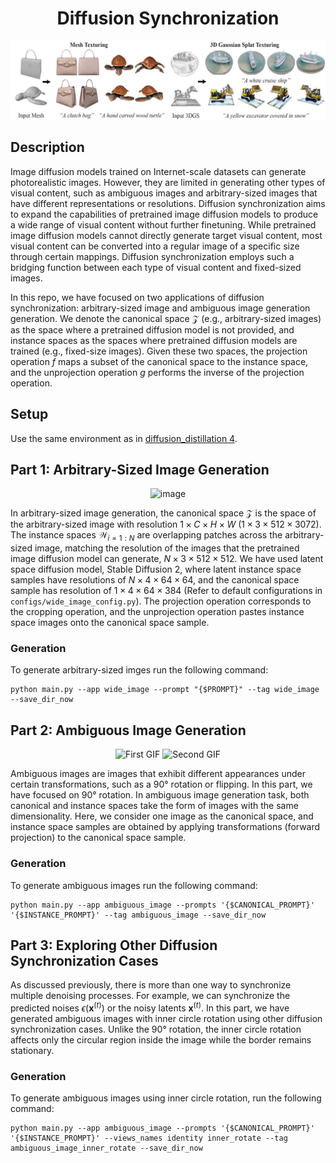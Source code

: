 <div align=center>
  <h1>
    Diffusion Synchronization
</div>

<div align=center>
  <img src="./asset/teaser.png" width="768"/>
</div>

## Description

Image diffusion models trained on Internet-scale datasets can generate photorealistic images. However, they are limited in generating other types of visual content, such as ambiguous images and arbitrary-sized images that have different representations or resolutions. Diffusion synchronization aims to expand the capabilities of pretrained image diffusion models to produce a wide range of visual content without further finetuning. While pretrained image diffusion models cannot directly generate target visual content, most visual content can be converted into a regular image of a specific size through certain mappings. Diffusion synchronization employs such a bridging function between each type of visual content and fixed-sized images.

In this repo, we have focused on two applications of diffusion synchronization: arbitrary-sized image and ambiguous image generation generation. We denote the canonical space $\mathcal{Z}$ (e.g., arbitrary-sized images) as the space where a pretrained diffusion model is not provided, and instance spaces as the spaces where pretrained diffusion models are trained (e.g., fixed-size images). Given these two spaces, the projection operation $f$ maps a subset of the canonical space to the instance space, and the unprojection operation $g$ performs the inverse of the projection operation.

## Setup

Use the same environment as in [diffusion_distillation 4](https://github.com/aminjafarzade/diffusion_distillation).

<!-- ## Task 0: Introduction

Recall the reverse step of denoising process presented in [Assignment 1](https://github.com/KAIST-Visual-AI-Group/CS492-Assignment_Diffusion-Models):

$$
\begin{align*}
    q \left( \mathbf{x}^{(t-1)} | \mathbf{x}^{(t)}, \mathbf{x}^{(0)} \right) = \mathcal{N} \left(\psi^{(t)}(\mathbf{x}^{(t)}, \mathbf{x}^{(0)}), \mathbf{I}\right), \quad \text{where} \\
    \psi^{(t)}(\mathbf{x}^{(t)}, \mathbf{x}^{(0)}) = \sqrt{\alpha_{t-1}} \mathbf{x}^{(0)} + \sqrt{\frac{1 - \alpha_{t-1}}{1 - \alpha_t}} \cdot (\mathbf{x}^{(t)} - \sqrt{\alpha_t}\mathbf{x}^{(0)}).
\end{align*}
$$

We use fully deterministic sampling for all timestep $t$.

During denoising process, to sample $\mathbf{x}^{(t-1)}$ from its unknown original clean data point $\mathbf{x}^{(0)}$, we estimate $\mathbf{x}^{(0)}$ using Tweedie's formula:

$$
\begin{align*}
    \mathbf{x}^{(0)} \simeq \phi^{(t)}(\mathbf{x}^{(t)}, \epsilon_\theta(\mathbf{x}^{(t)}))
    &= \frac{\mathbf{x}^{(t)} - \sqrt{1-\alpha_t} \epsilon_\theta(\mathbf{x}^{(t)})}{\sqrt{\alpha_{t}}},
\end{align*}
$$

Arbitrary-sized image generation uses latent-space diffusion model, [Stable Diffusion](https://arxiv.org/abs/2112.10752), and ambiguous image generation uses pixel-space diffusion model, [DeepFloyd IF](https://github.com/deep-floyd/IF). We provide `compute_noise_preds()` method for each diffusion model which corresponds to $\epsilon_\theta(\mathbf{x}^{(t)})$. Your task is to implement basic functionalities of reverse step, `compute_tweedie()` and `compute_prev_state()` in `guidance/base_model.py` which corresponds to $\phi^{(t)}(\cdot, \cdot)$ and $\psi^{(t)}(\cdot, \cdot)$.

We provide `one_step_process()` in `guidance/base_model.py`, which synchronizes $`\mathbf{x}^{(0)}`$ during the denoising process. However, there is more than one way to synchronize multiple denoising processes which we leave as an optional task. Here, we will focus on SyncTweedie's approach, which aims to synchronize the outputs of Tweedie's formula $`\mathbf{x}^{(0)}`$. As discussed previously, the synchronization operation requires mapping functions between the instance spaces and the canonical space, which may differ from one application to another. Your task is to implement the mapping functions `inverse_mapping()` and `forward_mapping()` for each application. -->

## Part 1: Arbitrary-Sized Image Generation

<p align="center">
<img width="768" alt="image" src="./asset/arbitrary_sized_image_example.png">
</p>

In arbitrary-sized image generation, the canonical space $\mathcal{Z}$ is the space of the arbitrary-sized image with resolution $1 \times C \times H \times W$ ($1 \times 3 \times 512 \times 3072$). The instance spaces $\mathcal{W}_{i=1:N}$ are overlapping patches across the arbitrary-sized image, matching the resolution of the images that the pretrained image diffusion model can generate, $N \times 3 \times 512 \times 512$. We have used latent space diffusion model, Stable Diffusion 2, where latent instance space samples have resolutions of $N \times 4 \times 64 \times 64$, and the canonical space sample has resolution of $1 \times 4 \times 64 \times 384$ (Refer to default configurations in `configs/wide_image_config.py`). The projection operation corresponds to the cropping operation, and the unprojection operation pastes instance space images onto the canonical space sample.

### Generation

To generate arbitrary-sized imges run the following command:

```
python main.py --app wide_image --prompt "{$PROMPT}" --tag wide_image --save_dir_now
```

<!-- Once you implement `compute_tweedie()` and `compute_prev_state()`, you can check the outputs of unsynchronized samples by commenting out the following lines in `guidance/base_model.py`. -->

<!-- ```
# Synchronization using SyncTweedies
z0s = self.inverse_mapping(x0s, var_type="tweedie", **kwargs) # Comment out to skip synchronization
x0s = self.forward_mapping(z0s, bg=x0s, **kwargs) # Comment out to skip synchronization
``` -->

<!-- However, generating images without synchronization may result in images that are not view-consistent. To perform diffusion synchronization using SyncTweedies, implement `forward_mapping()` and `inverse_mapping()` in `guidance/wide_image_model.py`. First, `inverse_mapping()` pastes instance space samples onto the canonical space sample using the mapper defined in `init_mapper()` in `guidance/wide_image_model.py` and averages the overlapping regions. On the other hand, `forward_mapping()` crops the canonical space sample to match the resolutions of the instance space samples using the same mapper defined in `init_mapper()`. -->

## Part 2: Ambiguous Image Generation

<div align="center">
  <img src="./asset/output_ambiguous_deer_truck.gif" alt="First GIF" width="45%">
  <img src="./asset/output_ambiguous_horse_dog.gif" alt="Second GIF" width="45%">
</div>

Ambiguous images are images that exhibit different appearances under certain transformations, such as a 90&deg; rotation or flipping. In this part, we have focused on 90&deg; rotation. In ambiguous image generation task, both canonical and instance spaces take the form of images with the same dimensionality. Here, we consider one image as the canonical space, and instance space samples are obtained by applying transformations (forward projection) to the canonical space sample.

### Generation

To generate ambiguous images run the following command:

```
python main.py --app ambiguous_image --prompts '{$CANONICAL_PROMPT}' '{$INSTANCE_PROMPT}' --tag ambiguous_image --save_dir_now
```

<!-- For the 90&deg; rotation transformation, implement `view()` and `inverse_view()` in `utils/views/view_rotate.py`. First, `view()` should return the input image rotated 90&deg; clockwise, and `inverse_view()` should return the image rotated 90&deg; counterclockwise. -->

## Part 3: Exploring Other Diffusion Synchronization Cases

As discussed previously, there is more than one way to synchronize multiple denoising processes. For example, we can synchronize the predicted noises $\epsilon(\mathbf{x}^{(t)})$ or the noisy latents $\mathbf{x}^{(t)}$. In this part, we have generated ambiguous images with inner circle rotation using other diffusion synchronization cases. Unlike the 90&deg; rotation, the inner circle rotation affects only the circular region inside the image while the border remains stationary.

### Generation

To generate ambiguous images using inner circle rotation, run the following command:

```
python main.py --app ambiguous_image --prompts '{$CANONICAL_PROMPT}' '{$INSTANCE_PROMPT}' --views_names identity inner_rotate --tag ambiguous_image_inner_rotate --save_dir_now
```

<!-- First, modify `one_step_process()` in `guidance/base_model.py` to synchronize $\epsilon(\mathbf{x}^{(t)})$ and $\mathbf{x}^{(t)}$, respectively. Then, implement `view_inner_rotate()` in `utils/views/view_inner_rotate.py`, which rotates the inner circular parts of the image. Use 90&deg; for inner circle rotation and apply the same prompts as in [Task 2](#task-2-ambiguous-image-generation) to compare the results of the three diffusion synchronization cases: $\epsilon(\mathbf{x}^{(t)})$, $\mathbf{x}^{(0)}$ and $\mathbf{x}^{(t)}$. -->

<!-- ## What to Submit

For evaluation, we will measure the CLIP score of the generated images. CLIP (Contrastive Language-Image Pre-training) is a model that embeds images and texts into a shared embedding space. The CLIP Score measures the similarity between an image and a text description, with higher scores indicating a closer match.

### Arbitrary-Sized Image Generation - Evaluation

In arbitrary-sized image evaluation, we randomly crop the arbitrary-sized images and use the cropped instance space samples to measure the CLIP score. When cropping the arbitrary-sized images, use the `eval_pos` field provided in `data/wide_image_prompts.json`. Then, place the cropped images in a single directory and ensure that the generated images are named using their prompts with spaces replaced by underscores, followed by the cropped position (e.g., A_bustling_city_skyline_at_night_with_skyscrapers_243.png).

Then run the following command to measure the CLIP score which will create `eval.json` file:

```
python eval.py --fdir1 {$FDIR} --app ambiguous_images
```

### Ambiguous Image Generation - Evaluation

For evaluation, place the generated images in a single directory and make sure the generated images use their prompts with spaces replaced by underscores (e.g., 'A_cat_and_a_dog.png').

Then run the following command to measure the CLIP score which will create `eval.json` file:

```
python eval.py --fdir1 {$FDIR} --app ambiguous_images
```

<details>
<summary><b>Submission Item List</b></summary>
</br>

- [ ] Code
- [ ] PDF file

**Task 1**

- [ ] CLIP score evaluation `eval.json` (output of `eval.py`)
- [ ] Output results of generated images using the provided prompts

**Task 2**

- [ ] CLIP score evaluation `eval.json` (output of `eval.py`)
- [ ] Output results of generated images using the provided prompts

**(Optional) Task 3**

- [ ] CLIP score evaluation `eval.json` of each diffusion synchronization case (output of `eval.py`)
- [ ] Output results of generated images using the provided prompts of each diffusion synchronization case

</details>

Submit a zip file named `{NAME}_{STUDENT_ID}.zip` containing the implemented codes and generated images.
Organize the generated images as below and submit the zip file on GradeScope.

```
.
├── ambiguous_images
│   ├── a_lithograph_of_a_table.png                            <---- Canonical space sample #1
│   ├── a_lithograph_of_a_waterfall.png                        <---- Instance space sample #1
│   ├── an_oil_painting_of_a_canyon.png
│   ├── an_oil_painting_of_a_horse.png
│   ├── an_oil_painting_of_a_library.png
│   ├── an_oil_painting_of_a_maine_coon.png
...
│   └── eval.json
└── wide_images
    ├── A_beach_scene_at_sunrise_with_golden_sands.png         <---- Arbitrary-sized image
    ├── A_beach_scene_at_sunrise_with_golden_sands_1005.png    <---- Cropped image #1
    ├── A_beach_scene_at_sunrise_with_golden_sands_1199.png    <---- Cropped image #2
    ├── A_beach_scene_at_sunrise_with_golden_sands_1669.png
    ├── A_beach_scene_at_sunrise_with_golden_sands_2220.png
    ├── A_beach_scene_at_sunrise_with_golden_sands_2292.png
    ├── A_beach_scene_at_sunrise_with_golden_sands_2300.png
    ├── A_beach_scene_at_sunrise_with_golden_sands_243.png
    ├── A_beach_scene_at_sunrise_with_golden_sands_991.png
    ...
    └── eval.json
```

## Grading

You will receive a zero score if:

- you do not submit,
- your code is not executable in the Python environment we provided, or
- you modify anycode outside of the section marked with `TODO` or use different hyperparameters that are supposed to be fixed as given.

**Your score will incur a 10% deduction for each missing item in the submission item list.**

Task 1 and Task 2 are worth 10 points each, while Task 3 (Optional) is worth 5 points.

| CLIP Score | Points (Optional Task) |
| ---------- | ---------------------- |
| 0.28 ⬆️    | 10 (5)                 |
| 0.26 ⬆️    | 5 (2.5)                |
| 0.26 ⬇️    | 0 (0)                  |

**Failing to reproduce the reported CLIP score will result in a score of zero.**

This assignment is heavily based on [Visual Anagrams](https://arxiv.org/abs/2311.17919), [MultiDiffusion](https://arxiv.org/abs/2302.08113), and [SyncTweedies](https://arxiv.org/abs/2403.14370). You may refer to the repository while working on the tasks below. However, it is strictly forbidden to simply copy, reformat, or refactor the necessary codeblocks when making your submission. You must implement the functionalities on your own with clear understanding of how your code works. As noted in the course website, we will detect such cases with a specialized tool and plagiarism in any form will result in a zero score.

#### Plagiarism in any form will also result in a zero score and will be reported to the university.

## Further Readings

- [Visual Anagrams: Generating Multi-View Optical Illusions with Diffusion Models](https://arxiv.org/abs/2311.17919)
- [MultiDiffusion: Fusing Diffusion Paths for Controlled Image Generation](https://arxiv.org/abs/2302.08113)
- [SyncTweedies: A General Generative Framework Based on Synchronized Diffusions](https://arxiv.org/abs/2403.14370)
- [DiffCollage: Parallel Generation of Large Content with Diffusion Models](https://arxiv.org/abs/2303.17076)
- [Text-Guided Texturing by Synchronized Multi-View Diffusion](https://arxiv.org/abs/2311.12891)
- [SyncDiffusion: Coherent Montage via Synchronized Joint Diffusions](https://arxiv.org/abs/2306.05178) -->
